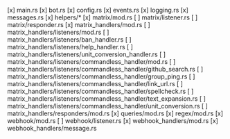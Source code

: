 [x] main.rs
[x] bot.rs
[x] config.rs
[x] events.rs
[x] logging.rs
[x] messages.rs
[x] helpers/*
[x] matrix/mod.rs
[ ] matrix/listener.rs
[ ] matrix/responder.rs
[x] matrix_handlers/mod.rs
[ ] matrix_handlers/listeners/mod.rs
[ ] matrix_handlers/listeners/ban_handler.rs
[ ] matrix_handlers/listeners/help_handler.rs
[ ] matrix_handlers/listeners/unit_conversion_handler.rs
[ ] matrix_handlers/listeners/commandless_handler/mod.rs
[ ] matrix_handlers/listeners/commandless_handler/github_search.rs
[ ] matrix_handlers/listeners/commandless_handler/group_ping.rs
[ ] matrix_handlers/listeners/commandless_handler/link_url.rs
[ ] matrix_handlers/listeners/commandless_handler/spellcheck.rs
[ ] matrix_handlers/listeners/commandless_handler/text_expansion.rs
[ ] matrix_handlers/listeners/commandless_handler/unit_conversion.rs
[ ] matrix_handlers/responders/mod.rs
[x] queries/mod.rs
[x] regex/mod.rs
[x] webhook/mod.rs
[ ] webhook/listener.rs
[x] webhook_handlers/mod.rs
[x] webhook_handlers/message.rs